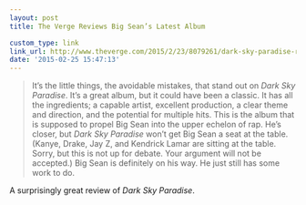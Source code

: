 ```yaml
---
layout: post
title: The Verge Reviews Big Sean’s Latest Album

custom_type: link
link_url: http://www.theverge.com/2015/2/23/8079261/dark-sky-paradise-review
date: '2015-02-25 15:47:13'
---
```


> It’s the little things, the avoidable mistakes, that stand out on *Dark Sky Paradise*. It’s a great album, but it could have been a classic. It has all the ingredients; a capable artist, excellent production, a clear theme and direction, and the potential for multiple hits. This is the album that is supposed to propel Big Sean into the upper echelon of rap. He’s closer, but *Dark Sky Paradise* won’t get Big Sean a seat at the table. (Kanye, Drake, Jay Z, and Kendrick Lamar are sitting at the table. Sorry, but this is not up for debate. Your argument will not be accepted.) Big Sean is definitely on his way. He just still has some work to do.

A surprisingly great review of *Dark Sky Paradise*.
